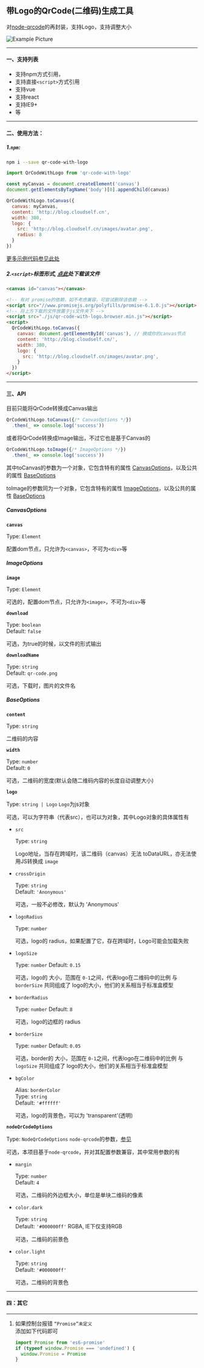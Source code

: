 ## 带Logo的QrCode(二维码)生成工具  
对[node-qrcode](https://github.com/soldair/node-qrcode)的再封装，支持Logo，支持调整大小

![Example Picture](https://raw.githubusercontent.com/HerbLuo/qr-code-with-logo/master/qr-code-with-logo-screenshot-v2.png)

___

#### 一、支持列表
- 支持npm方式引用，
- 支持直接`<script>`方式引用
- 支持vue
- 支持react
- 支持IE9+
- 等

___

#### 二、使用方法：
##### 1.`npm`:
```bash
npm i --save qr-code-with-logo
```

```javascript
import QrCodeWithLogo from 'qr-code-with-logo'

const myCanvas = document.createElement('canvas')
document.getElementsByTagName('body')[0].appendChild(canvas)

QrCodeWithLogo.toCanvas({
  canvas: myCanvas,
  content: 'http://blog.cloudself.cn',
  width: 380,
  logo: {
    src: 'http://blog.cloudself.cn/images/avatar.png',
    radius: 8
  }
})
```
[更多示例代码参见此处](https://github.com/HerbLuo/qr-code-with-logo/blob/master/test/module/entry.js)

##### 2.`<script>`标签形式, [点此](https://raw.githubusercontent.com/HerbLuo/qr-code-with-logo/master/lib/qr-code-with-logo.browser.min.js)处下载该文件
```html
<canvas id="canvas"></canvas>

<!-- 有对 promise的依赖，如不考虑兼容，可尝试删除该依赖 -->
<script src="//www.promisejs.org/polyfills/promise-6.1.0.js"></script>
<!-- 将上方下载的文件放置于js文件夹下 -->
<script src="./js/qr-code-with-logo.browser.min.js"></script>
<script>
  QrCodeWithLogo.toCanvas({
    canvas: document.getElementById('canvas'), // 换成你的canvas节点
    content: 'http://blog.cloudself.cn/',
    width: 380,
    logo: {
      src: 'http://blog.cloudself.cn/images/avatar.png',
    }
  })
</script>
```

____

#### 三、API  

目前只能将QrCode转换成Canvas输出
```javascript
QrCodeWithLogo.toCanvas({/* CanvasOptions */})
  .then(_ => console.log('success'))
```
或者将QrCode转换成Image输出，不过它也是基于Canvas的  
```javascript
QrCodeWithLogo.toImage({/* ImageOptions */})
  .then(_ => console.log('success'))
```

其中toCanvas的参数为一个对象，它包含特有的属性 [CanvasOptions](#CanvasOptions)，以及公共的属性 [BaseOptions](#BaseOptions)  

toImage的参数同为一个对象，它包含特有的属性 [ImageOptions](#ImageOptions)，以及公共的属性 [BaseOptions](#BaseOptions)  


##### CanvasOptions

**`canvas`**  

Type: `Element`  

配置dom节点，只允许为`<canvas>`，不可为`<div>`等  


##### ImageOptions

**`image`**  

Type: `Element`  

可选的，配置dom节点，只允许为`<image>`，不可为`<div>`等  

**`download`**  

Type: `boolean`  
Default: `false`  

可选，为true的时候，以文件的形式输出  

**`downloadName`**  

Type: `string`  
Default: `qr-code.png`  

可选，下载时，图片的文件名


##### BaseOptions

**`content`**  

Type: `string`  

二维码的内容  


**`width`**  

Type: `number`  
Default: `0` 

可选，二维码的宽度(默认会随二维码内容的长度自动调整大小)  


**`logo`**  

Type: `string | Logo` `Logo`为js对象

可选，可以为字符串（代表src），也可以为对象，其中Logo对象的具体属性有  

* `src`  

  Type: `string`  
  
  Logo地址，当存在跨域时，该二维码（canvas）无法 toDataURL，亦无法使用JS转换成 `image`
  
* `crossOrigin`  

  Type: `string`  
  Default: `'Anonymous'`
  
  可选，一般不必修改，默认为 'Anonymous'  
  
* `logoRadius`  

  Type: `number`
    
  可选，logo的 radius，如果配置了它，存在跨域时，Logo可能会加载失败
  
* `logoSize`  

  Type: `number`
  Default: `0.15`
    
  可选，logo的 大小，范围在 `0-1`之间，代表logo在二维码中的比例
  与 `borderSize` 共同组成了 logo的大小，他们的关系相当于标准盒模型  
    
* `borderRadius`  

  Type: `number`
  Default: `8`
 
  可选，logo的边框的 radius
  
* `borderSize`  

  Type: `number`
  Default: `0.05`
    
  可选，border的 大小，范围在 `0-1`之间，代表logo在二维码中的比例
  与 `logoSize` 共同组成了 logo的大小，他们的关系相当于标准盒模型
  
* `bgColor`  

  Alias: `borderColor`  
  Type: `string`  
  Default: `'#ffffff'`
  
  可选，logo的背景色，可以为 'transparent'(透明)   
  
  
**`nodeQrCodeOptions`**  

Type: `NodeQrCodeOptions`  `node-qrcode`的参数，[参见](https://github.com/soldair/node-qrcode#qr-code-options)

可选，本项目基于`node-qrcode`，并对其配置参数兼容，其中常用参数的有

* `margin`  

  Type: `number`  
  Default: `4`
  
  可选，二维码的外边框大小，单位是单块二维码的像素  
  
* `color.dark`  

  Type: `string`  
  Default: `'#000000ff'`  RGBA, IE下仅支持RGB
  
  可选，二维码的前景色  
  
* `color.light`  

  Type: `string`  
  Default: `'#000000ff'`
  
  可选，二维码的背景色  
  
_____

#### 四：其它

_____

1. 如果控制台报错 `“Promise”未定义`  
   添加如下代码即可
   ```javascript
   import Promise from 'es6-promise'
   if (typeof window.Promise === 'undefined') {
     window.Promise = Promise
   }
   ```
